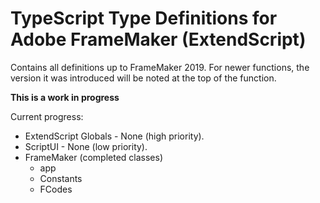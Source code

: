 # TypeScript Type Definitions for Adobe FrameMaker (ExtendScript)

Contains all definitions up to FrameMaker 2019.
For newer functions, the version it was introduced will be noted at the top of the function.

**This is a work in progress**

Current progress:
* ExtendScript Globals - None (high priority).
* ScriptUI - None (low priority).
* FrameMaker (completed classes)
	* app
	* Constants
	* FCodes
